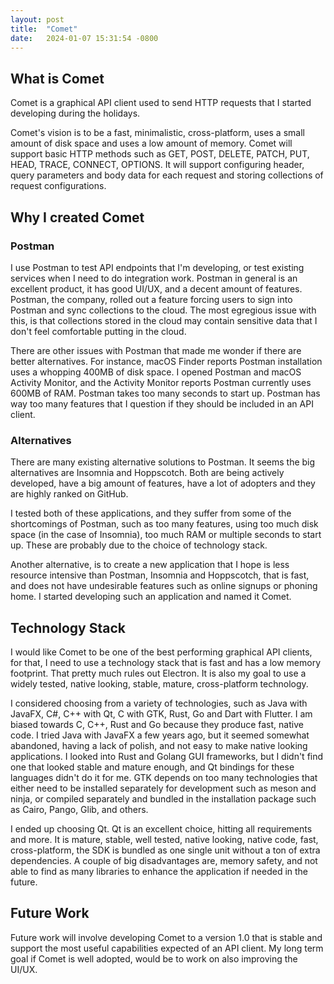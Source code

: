 ```yaml
---
layout: post
title:  "Comet"
date:   2024-01-07 15:31:54 -0800
---
```

## What is Comet

Comet is a graphical API client used to send HTTP requests that I started developing during the holidays.

Comet's vision is to be a fast, minimalistic, cross-platform, uses a small amount of disk space and uses a low amount of memory. Comet will support basic HTTP methods such as GET, POST, DELETE, PATCH, PUT, HEAD, TRACE, CONNECT, OPTIONS. It will support configuring header, query parameters and body data for each request and storing collections of request configurations.

## Why I created Comet

### Postman

I use Postman to test API endpoints that I'm developing, or test existing services when I need to do integration work. Postman in general is an excellent product, it has good UI/UX, and a decent amount of features. Postman, the company, rolled out a feature forcing users to sign into Postman and sync collections to the cloud. The most egregious issue with this, is that collections stored in the cloud may contain sensitive data that I don't feel comfortable putting in the cloud.

There are other issues with Postman that made me wonder if there are better alternatives. For instance, macOS Finder reports Postman installation uses a whopping 400MB of disk space. I opened Postman and macOS Activity Monitor, and the Activity Monitor reports Postman currently uses 600MB of RAM. Postman takes too many seconds to start up. Postman has way too many features that I question if they should be included in an API client.

### Alternatives

There are many existing alternative solutions to Postman. It seems the big alternatives are Insomnia and Hoppscotch. Both are being actively developed, have a big amount of features, have a lot of adopters and they are highly ranked on GitHub.

I tested both of these applications, and they suffer from some of the shortcomings of Postman, such as too many features, using too much disk space (in the case of Insomnia), too much RAM or multiple seconds to start up. These are probably due to the choice of technology stack.

Another alternative, is to create a new application that I hope is less resource intensive than Postman, Insomnia and Hoppscotch, that is fast, and does not have undesirable features such as online signups or phoning home. I started developing such an application and named it Comet.

## Technology Stack

I would like Comet to be one of the best performing graphical API clients, for that, I need to use a technology stack that is fast and has a low memory footprint. That pretty much rules out Electron. It is also my goal to use a widely tested, native looking, stable, mature, cross-platform technology.

I considered choosing from a variety of technologies, such as Java with JavaFX, C#, C++ with Qt, C with GTK, Rust, Go and Dart with Flutter. I am biased towards C, C++, Rust and Go because they produce fast, native code. I tried Java with JavaFX a few years ago, but it seemed somewhat abandoned, having a lack of polish, and not easy to make native looking applications. I looked into Rust and Golang GUI frameworks, but I didn't find one that looked stable and mature enough, and Qt bindings for these languages didn't do it for me. GTK depends on too many technologies that either need to be installed separately for development such as meson and ninja, or compiled separately and bundled in the installation package such as Cairo, Pango, Glib, and others.

I ended up choosing Qt. Qt is an excellent choice, hitting all requirements and more. It is mature, stable, well tested, native looking, native code, fast, cross-platform, the SDK is bundled as one single unit without a ton of extra dependencies. A couple of big disadvantages are, memory safety, and not able to find as many libraries to enhance the application if needed in the future.

## Future Work

Future work will involve developing Comet to a version 1.0 that is stable and support the most useful capabilities expected of an API client. My long term goal if Comet is well adopted, would be to work on also improving the UI/UX.
